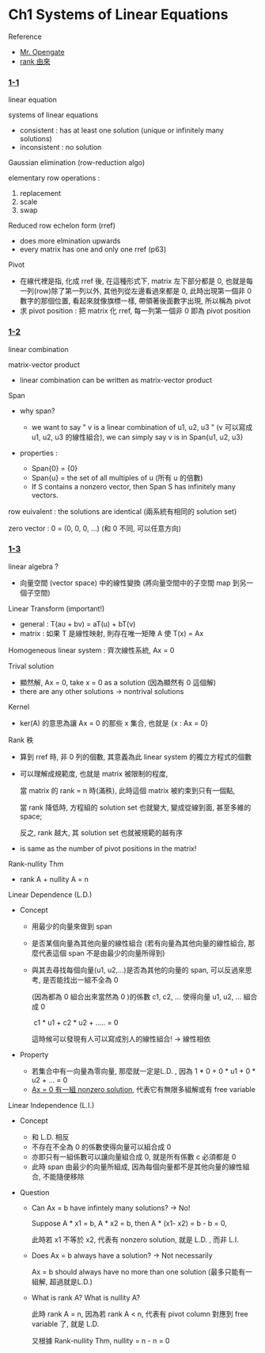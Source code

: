 # Ch1 Systems of Linear Equations
Reference

- [Mr. Opengate](http://mropengate.blogspot.com/search/label/Computer%20Science-Linear%20Algebra "link")
- [rank 由來](https://www.zhihu.com/question/24975154 "link")

### <u>1-1</u>

linear equation

systems of linear equations

- consistent : has at least one solution (unique or infinitely many solutions)
- inconsistent : no solution

Gaussian elimination (row-reduction algo)

elementary row operations :

1. replacement
2. scale
3. swap

Reduced row echelon form (rref) 

- does more elmination upwards
- every matrix has one and only one rref (p63)

Pivot 

- 在線代裡是指, 化成 rref 後, 在這種形式下, matrix 左下部分都是 0, 也就是每一列(row)除了第一列以外, 其他列從左邊看過來都是 0, 此時出現第一個非 0 數字的那個位置, 看起來就像旗標一樣, 帶領著後面數字出現, 所以稱為 pivot
- 求 pivot position : 把 matrix 化 rref, 每一列第一個非 0 即為 pivot position

### <u>1-2</u>

linear combination

matrix-vector product

- linear combination can be written as matrix-vector product

Span 

- why span?
  - we want to say " v is a linear combination of u1, u2, u3 " (v 可以寫成 u1, u2, u3 的線性組合), we can simply say  v is in Span{u1, u2, u3}

- properties :
  - Span{0} = {0}
  - Span{u} = the set of all multiples of  u (所有 u 的倍數)
  - If S contains a nonzero vector, then Span S has infinitely many vectors.

row euivalent : the solutions are identical (兩系統有相同的 solution set)

zero vector : 0 = (0, 0, 0, ...)  (和 0 不同, 可以任意方向)	

### <u>1-3</u>

linear algebra ?

- 向量空間 (vector space) 中的線性變換 (將向量空間中的子空間 map 到另一個子空間)

Linear Transform (important!)

- general : T(au + bv) = aT(u) + bT(v)
- matrix : 如果 T 是線性映射, 則存在唯一矩陣 A 使 T(x) = Ax

Homogeneous linear system : 齊次線性系統, Ax = 0

Trival solution

- 顯然解, Ax = 0, take x = 0 as a solution (因為顯然有 0 這個解)
- there are any other solutions -> nontrival solutions

Kernel

- ker(A) 的意思為讓 Ax = 0 的那些 x 集合, 也就是 {x : Ax = 0}

Rank 秩

- 算到 rref 時, 非 0 列的個數, 其意義為此 linear system 的獨立方程式的個數

- 可以理解成規範度, 也就是 matrix 被限制的程度,

  當 matrix 的 rank = n 時(滿秩), 此時這個 matrix 被約束到只有一個點, 

  當 rank 降低時, 方程組的 solution set 也就變大, 變成從線到面, 甚至多維的 space;

  反之, rank 越大, 其 solution set 也就被規範的越有序

- is same as the number of pivot positions in the matrix! 

Rank-nullity Thm

- rank A + nullity A = n

Linear Dependence (L.D.)

- Concept 

  - 用最少的向量來做到 span

  - 是否某個向量為其他向量的線性組合 (若有向量為其他向量的線性組合, 那麼代表這個 span 不是由最少的向量所得到)

  - 與其去尋找每個向量(u1, u2,...)是否為其他的向量的 span, 可以反過來思考, 是否能找出一組不全為 0 

    (因為都為 0 組合出來當然為 0 )的係數 c1, c2, ... 使得向量 u1, u2, ... 組合成 0

    ​	c1 * u1 + c2 * u2 + ..... = 0 

    這時候可以發現有人可以寫成別人的線性組合!  -> 線性相依

- Property

  - 若集合中有一向量為零向量, 那麼就一定是L.D. , 因為 1 * 0 + 0 * u1 + 0 * u2 + ... = 0
  - <u>Ax = 0 有一組 nonzero solution</u>, 代表它有無限多組解或有 free variable

Linear Independence (L.I.)

- Concept

  - 和 L.D. 相反
  - 不存在不全為 0 的係數使得向量可以組合成 0
  - 亦即只有一組係數可以讓向量組合成 0, 就是所有係數 c 必須都是 0
  - 此時 span 由最少的向量所組成, 因為每個向量都不是其他向量的線性組合, 不能隨便移除

- Question

  - Can Ax = b have infintely many solutions?  -> No!

    Suppose A * x1 = b, A * x2 = b, then A * (x1- x2) = b - b = 0, 

    此時若 x1 不等於 x2, 代表有 nonzero solution, 就是 L.D. , 而非 L.I.

  - Does Ax = b always have a solution? -> Not necessarily

    Ax = b should always have no more than one solution (最多只能有一組解, 超過就是L.D.)

  - What is rank A?  What is nullity A?

    此時 rank A = n, 因為若 rank A < n, 代表有 pivot column 對應到 free variable 了, 就是 L.D.

    又根據 Rank-nullity Thm, nullity = n - n = 0